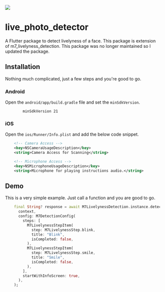 ![](https://secureservercdn.net/160.153.137.91/nns.2aa.myftpupload.com/wp-content/uploads/thegem-logos/logo_02b434f906abd43095b870f23c028412_2x.png)

# live_photo_detector

A Flutter package to detect livelyness of a face. This package is extension of m7_livelyness_detection. This package was no longer maintained so I updated the package.

## Installation
Nothing much complicated, just a few steps and you're good to go.

### Android
Open the `android/app/build.gradle` file and set the `minSdkVersion`.
```
        minSdkVersion 21
```

### iOS
Open the `ios/Runner/Info.plist` and add the below code snippet.
```xml
	<!-- Camera Access -->
	<key>NSCameraUsageDescription</key>
	<string>Camera Access for Scanning</string>

	<!-- Microphone Access -->
	<key>NSMicrophoneUsageDescription</key>
	<string>Microphone for playing instructions audio.</string>
```

## Demo
This is a very simple example. Just call a function and you are good to go.

```dart
    final String? response = await M7LivelynessDetection.instance.detectLivelyness(
      context,
      config: M7DetectionConfig(
        steps: [
          M7LivelynessStepItem(
            step: M7LivelynessStep.blink,
            title: "Blink",
            isCompleted: false,
          ),
          M7LivelynessStepItem(
            step: M7LivelynessStep.smile,
            title: "Smile",
            isCompleted: false,
          ),
        ],
        startWithInfoScreen: true,
      ),
    );
```